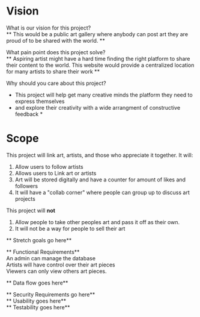 # Vision  
What is our vision for this project?  
** This would be a public art gallery where anybody can post art they are proud of to be shared with the world. **

What pain point does this project solve?  
** Aspiring artist might have a hard time finding the right platform to share their content to the world. 
This website would provide a centralized location for many artists to share their work **

Why should you care about this project?  
* This project will help get many creative minds the platform they need to express themselves 
* and explore their creativity with a wide arrangment of constructive feedback *


# Scope

This project will link art, artists, and those who appreciate it together. It will:
1. Allow users to follow artists 
2. Allows users to Link art or artists
3. Art will be stored digitally and have a counter for amount of likes and followers
4. It will have a "collab corner" where people can group up to discuss art projects

This project will **not**  
1. Allow people to take other peoples art and pass it off as their own.   
2. It will not be a way for people to sell their art  


** Stretch goals go here**   
 
** Functional Requirements**   
An admin can manage the database   
Artists will have control over their art pieces   
Viewers can only view others art pieces.    


** Data flow goes here**  


** Security Requirements go here**  
** Usability goes here**  
** Testability goes here**   
